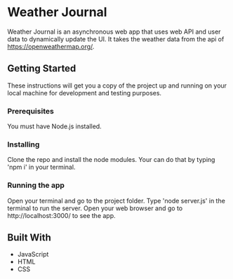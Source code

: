 # Weather Journal

Weather Journal is an asynchronous web app that uses web API and user data to dynamically update the UI.
It takes the weather data from the api of https://openweathermap.org/.

## Getting Started

These instructions will get you a copy of the project up and running on your local machine for development and testing purposes.

### Prerequisites

You must have Node.js installed.

### Installing

Clone the repo and install the node modules.
Your can do that by typing 'npm i' in your terminal.

### Running the app

Open your terminal and go to the project folder.
Type 'node server.js' in the terminal to run the server.
Open your web browser and go to http://localhost:3000/ to see the app.

## Built With

* JavaScript
* HTML
* CSS
